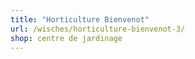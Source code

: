 ```yaml
---
title: "Horticulture Bienvenot"
url: /wisches/horticulture-bienvenot-3/
shop: centre de jardinage
---
```

